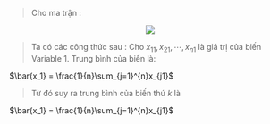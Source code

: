 <script type="text/javascript"  src="http://cdn.mathjax.org/mathjax/latest/MathJax.js?config=TeX-AMS-MML_HTMLorMML">  
</script>
> Cho ma trận :

<center><img src="https://i.imgur.com/Kdz0E9n.png"/></center>

> Ta có các công thức sau :
> Cho $x_{11},x_{21},\cdots,x_{n1}$ là giá trị của biến $\text{Variable 1}$. Trung bình của biến là: 

$\bar{x_1} = \frac{1}{n}\sum_{j=1}^{n}x_{j1}$
> Từ đó suy ra trung bình của biến thứ $k$ là 

$\bar{x_1} = \frac{1}{n}\sum_{j=1}^{n}x_{j1}$
<!--stackedit_data:
eyJoaXN0b3J5IjpbOTU3MjMwOTE2LC03ODMzOTkwNSw0MzI1Mz
MxODRdfQ==
-->